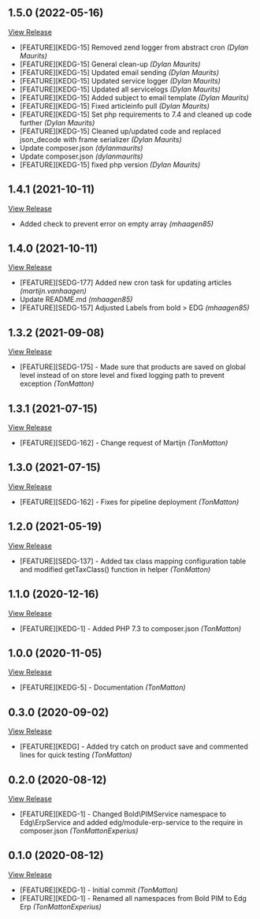 ## 1.5.0 (2022-05-16)

[View Release](git@github.com:SysteembeheerEdg/Edg-Erp.git/commits/tag/1.5.0)

*  [FEATURE][KEDG-15] Removed zend logger from abstract cron *(Dylan Maurits)*
*  [FEATURE][KEDG-15] General clean-up *(Dylan Maurits)*
*  [FEATURE][KEDG-15] Updated email sending *(Dylan Maurits)*
*  [FEATURE][KEDG-15] Updated service logger *(Dylan Maurits)*
*  [FEATURE][KEDG-15] Updated all servicelogs *(Dylan Maurits)*
*  [FEATURE][KEDG-15] Added subject to email template *(Dylan Maurits)*
*  [FEATURE][KEDG-15] Fixed articleinfo pull *(Dylan Maurits)*
*  [FEATURE][KEDG-15] Set php requirements to 7.4 and cleaned up code further *(Dylan Maurits)*
*  [FEATURE][KEDG-15] Cleaned up/updated code and replaced json_decode with frame serializer *(Dylan Maurits)*
*  Update composer.json *(dylanmaurits)*
*  Update composer.json *(dylanmaurits)*
*  [FEATURE][KEDG-15] fixed php version *(Dylan Maurits)*


## 1.4.1 (2021-10-11)

[View Release](git@github.com:SysteembeheerEdg/Edg-Erp.git/commits/tag/1.4.1)

*  Added check to prevent error on empty array *(mhaagen85)*


## 1.4.0 (2021-10-11)

[View Release](git@github.com:SysteembeheerEdg/Edg-Erp.git/commits/tag/1.4.0)

*  [FEATURE][SEDG-177] Added new cron task for updating articles *(martijn.vanhaagen)*
*  Update README.md *(mhaagen85)*
*  [FEATURE][SEDG-157] Adjusted Labels from bold > EDG *(mhaagen85)*


## 1.3.2 (2021-09-08)

[View Release](git@github.com:SysteembeheerEdg/Edg-Erp.git/commits/tag/1.3.2)

*  [FEATURE][SEDG-175] - Made sure that products are saved on global level instead of on store level and fixed logging path to prevent exception *(TonMatton)*


## 1.3.1 (2021-07-15)

[View Release](git@github.com:SysteembeheerEdg/Edg-Erp.git/commits/tag/1.3.1)

*  [FEATURE][SEDG-162] - Change request of Martijn *(TonMatton)*


## 1.3.0 (2021-07-15)

[View Release](git@github.com:SysteembeheerEdg/Edg-Erp.git/commits/tag/1.3.0)

*  [FEATURE][SEDG-162] - Fixes for pipeline deployment *(TonMatton)*


## 1.2.0 (2021-05-19)

[View Release](git@github.com:SysteembeheerEdg/Edg-Erp.git/commits/tag/1.2.0)

*  [FEATURE][SEDG-137] - Added tax class mapping configuration table and modified getTaxClass() function in helper *(TonMatton)*


## 1.1.0 (2020-12-16)

[View Release](git@github.com:SysteembeheerEdg/Edg-Erp.git/commits/tag/1.1.0)

*  [FEATURE][KEDG-1] - Added PHP 7.3 to composer.json *(TonMatton)*


## 1.0.0 (2020-11-05)

[View Release](git@github.com:SysteembeheerEdg/Edg-Erp.git/commits/tag/1.0.0)

*  [FEATURE][KEDG-5] - Documentation *(TonMatton)*


## 0.3.0 (2020-09-02)

[View Release](git@github.com:SysteembeheerEdg/Edg-Erp.git/commits/tag/0.3.0)

*  [FEATURE][KEDG] - Added try catch on product save and commented lines for quick testing *(TonMatton)*


## 0.2.0 (2020-08-12)

[View Release](git@github.com:SysteembeheerEdg/Edg-Erp.git/commits/tag/0.2.0)

*  [FEATURE][KEDG-1] - Changed Bold\PIMService namespace to Edg\ErpService and added edg/module-erp-service to the require in composer.json *(TonMattonExperius)*


## 0.1.0 (2020-08-12)

[View Release](git@github.com:SysteembeheerEdg/Edg-Erp.git/commits/tag/0.1.0)

*  [FEATURE][KEDG-1] - Initial commit *(TonMatton)*
*  [FEATURE][KEDG-1] - Renamed all namespaces from Bold PIM to Edg Erp *(TonMattonExperius)*


